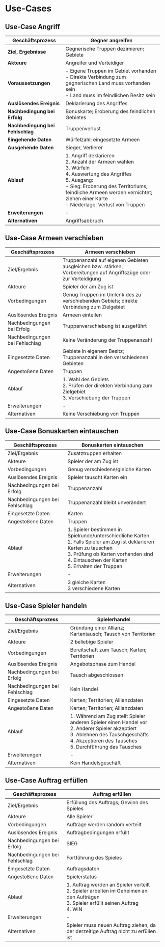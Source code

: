 # Use-Cases
## Use-Case **Angriff**

| **Geschäftsprozess**          | Gegner angreifen                                                                                              |
|-------------------------------|--------------------------------------------------------------------------------------------------------------|
| **Ziel, Ergebnisse**           | Gegnerische Truppen dezimieren; Gebiete                                                                      |
| **Akteure**                    | Angreifer und Verteidiger                                                                                    |
| **Voraussetzungen**            | - Eigene Truppen im Gebiet vorhanden <br> - Direkte Verbindung zum gegnerischen Land muss vorhanden sein <br> - Land muss im feindlichen Besitz sein |
| **Auslösendes Ereignis**       | Deklarierung des Angriffes                                                                                   |
| **Nachbedingung bei Erfolg**   | Bonuskarte; Eroberung des feindlichen Gebietes                                                               |
| **Nachbedingung bei Fehlschlag** | Truppenverlust                                                                                              |
| **Eingehende Daten**           | Würfelzahl; eingesetzte Armeen                                                                               |
| **Ausgehende Daten**           | Sieger, Verlierer                                                                                           |
| **Ablauf**                     | 1. Angriff deklarieren <br> 2. Anzahl der Armeen wählen <br> 3. Würfeln <br> 4. Auswertung des Angriffes <br> 5. Ausgang: <br> - Sieg: Eroberung des Territoriums; feindliche Armeen werden vernichtet; ziehen einer Karte <br> - Niederlage: Verlust von Truppen |
| **Erweiterungen**              | -                                                                                                            |
| **Alternativen**               | Angriffsabbruch                                                                                              |

## Use-Case Armeen verschieben

| Geschäftsprozess         | Armeen verschieben                                                                 |
|--------------------------|------------------------------------------------------------------------------------|
| Ziel/Ergebnis            | Truppenanzahl auf eigenen Gebieten ausgleichen bzw. stärken, Vorbereitungen auf Angriffszüge oder zur Verteidigung |
| Akteure                  | Spieler der am Zug ist                                                             |
| Vorbedingungen           | Genug Truppen im Umlenk des zu verschiebenden Gebiets; direkte Verbindung zum Zielgebiet |
| Auslösendes Ereignis     | Armeen einteilen                                                                    |
| Nachbedingungen bei Erfolg | Truppenverschiebung ist ausgeführt                                                 |
| Nachbedingungen bei Fehlschlag | Keine Veränderung der Truppenanzahl                                             |
| Eingesetzte Daten        | Gebiete in eigenem Besitz; Truppenanzahl in den verschiedenen Gebieten             |
| Angestoßene Daten        | Truppen                                                                            |
| Ablauf                   | 1. Wahl des Gebiets<br>2. Prüfen der direkten Verbindung zum Zielgebiet<br>3. Verschiebung der Truppen          |
| Erweiterungen            | -                                                                                  |
| Alternativen             | Keine Verschiebung von Truppen                                                     |

## Use-Case Bonuskarten eintauschen

| Geschäftsprozess         | Bonuskarten eintauschen                                                           |
|--------------------------|-----------------------------------------------------------------------------------|
| Ziel/Ergebnis            | Zusatztruppen erhalten                                                            |
| Akteure                  | Spieler der am Zug ist                                                            |
| Vorbedingungen           | Genug verschiedene/gleiche Karten                                                 |
| Auslösendes Ereignis     | Spieler tauscht Karten ein                                                        |
| Nachbedingungen bei Erfolg | Truppenanzahl                                                                   |
| Nachbedingungen bei Fehlschlag | Truppenanzahl bleibt unverändert                                           |
| Eingesetzte Daten        | Karten                                                                            |
| Angestoßene Daten        | Truppen                                                                           |
| Ablauf                   | 1. Spieler bestimmen in Spielrunde/unterschiedliche Karten<br>2. Falls Spieler am Zug ist deklarieren Karten zu tauschen<br>3. Prüfung ob Karten vorhanden sind<br>4. Eintauschen der Karten<br>5. Erhalten der Truppen |
| Erweiterungen            | -                                                                                 |
| Alternativen             | 3 gleiche Karten<br>3 verschiedene Karten                                         |

## Use-Case Spieler handeln

| Geschäftsprozess             | Spielerhandel                                                                 |
|------------------------------|-------------------------------------------------------------------------------|
| Ziel/Ergebnis                | Gründung einer Allianz; Kartentausch; Tausch von Territorien                  |
| Akteure                      | 2 beliebige Spieler                                                           |
| Vorbedingungen               | Bereitschaft zum Tausch; Karten; Territorien                                  |
| Auslösendes Ereignis         | Angebotsphase zum Handel                                                      |
| Nachbedingungen bei Erfolg   | Tausch abgeschlossen                                                          |
| Nachbedingungen bei Fehlschlag | Kein Handel                                                                 |
| Eingesetzte Daten            | Karten; Territorien; Allianzdaten                                             |
| Angestoßene Daten            | Karten; Territorien; Allianzdaten                                             |
| Ablauf                       | 1. Während am Zug stellt Spieler anderen Spieler einen Handel vor<br>2. Anderer Spieler akzeptiert<br>3. Ablehnen des Tauschgeschäfts<br>4. Akzeptieren des Tausches<br>5. Durchführung des Tausches |
| Erweiterungen                | -                                                                             |
| Alternativen                 | Kein Handelsgeschäft                                                          |

## Use-Case Auftrag erfüllen

| Geschäftsprozess             | Auftrag erfüllen                                                               |
|------------------------------|---------------------------------------------------------------------------------|
| Ziel/Ergebnis                | Erfüllung des Auftrags; Gewinn des Spieles                                      |
| Akteure                      | Alle Spieler                                                                    |
| Vorbedingungen               | Aufträge werden random verteilt                                                 |
| Auslösendes Ereignis         | Auftragbedingungen erfüllt                                                      |
| Nachbedingungen bei Erfolg   | SIEG                                                                            |
| Nachbedingungen bei Fehlschlag | Fortführung des Spieles                                                       |
| Eingesetzte Daten            | Auftragsdaten                                                                   |
| Angestoßene Daten            | Spielerstatus                                                                   |
| Ablauf                       | 1. Auftrag werden an Spieler verteilt<br>2. Spieler arbeiten im Geheimen an den Aufträgen<br>3. Spieler erfüllt seinen Auftrag<br>4. WIN |
| Erweiterungen                | -                                                                               |
| Alternativen                 | Spieler muss neuen Auftrag ziehen, da der derzeitige Auftrag nicht zu erfüllen ist |